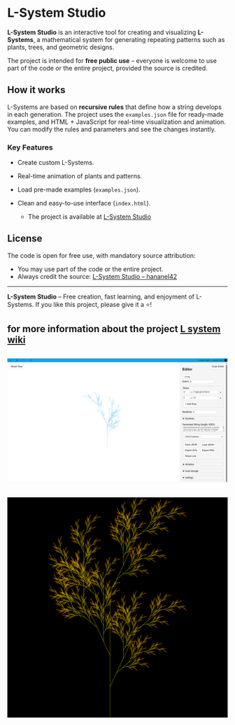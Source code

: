 # L-System Studio

**L-System Studio** is an interactive tool for creating and visualizing **L-Systems**, a mathematical system for generating repeating patterns such as plants, trees, and geometric designs.  

The project is intended for **free public use** – everyone is welcome to use part of the code or the entire project, provided the source is credited.

## How it works
L-Systems are based on **recursive rules** that define how a string develops in each generation. The project uses the `examples.json` file for ready-made examples, and HTML + JavaScript for real-time visualization and animation. You can modify the rules and parameters and see the changes instantly.

### Key Features
- Create custom L-Systems.
- Real-time animation of plants and patterns.
- Load pre-made examples (`examples.json`).
- Clean and easy-to-use interface (`index.html`).

   * The project is available at [L-System Studio](https://hananel42.github.io/L-system-studio/)

## License

The code is open for free use, with mandatory source attribution:

* You may use part of the code or the entire project.
* Always credit the source: [L-System Studio – hananel42](https://github.com/hananel42/L-system-studio)

---

**L-System Studio** – Free creation, fast learning, and enjoyment of L-Systems.
If you like this project, please give it a ⭐️!

for more information about the project [L system wiki](https://github.com/hananel42/L-system-studio/wiki)
---
![screenshot](icon/screenshot.png)
---
![example](assets/image/lsystem.png)
---




